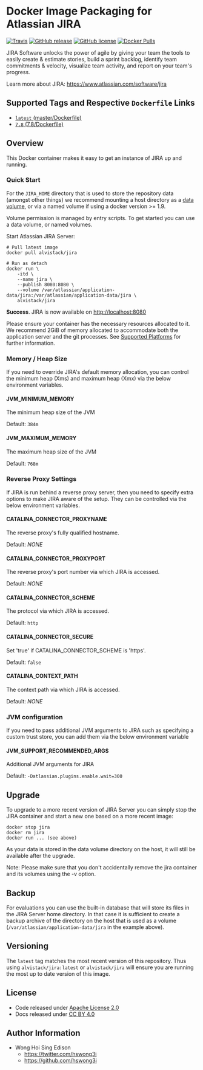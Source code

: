 Docker Image Packaging for Atlassian JIRA
=========================================

[![Travis](https://img.shields.io/travis/alvistack/docker-jira.svg)](https://travis-ci.org/alvistack/docker-jira)
[![GitHub release](https://img.shields.io/github/release/alvistack/docker-jira.svg)](https://github.com/alvistack/docker-jira/releases)
[![GitHub license](https://img.shields.io/github/license/alvistack/docker-jira.svg)](https://github.com/alvistack/docker-jira/blob/master/LICENSE)
[![Docker Pulls](https://img.shields.io/docker/pulls/alvistack/jira.svg)](https://hub.docker.com/r/alvistack/jira/)

JIRA Software unlocks the power of agile by giving your team the tools to easily create & estimate stories, build a sprint backlog, identify team commitments & velocity, visualize team activity, and report on your team's progress.

Learn more about JIRA: <https://www.atlassian.com/software/jira>

Supported Tags and Respective `Dockerfile` Links
------------------------------------------------

-   [`latest` (master/Dockerfile)](https://github.com/alvistack/docker-jira/blob/master/Dockerfile)
-   [`7.8` (7.8/Dockerfile)](https://github.com/alvistack/docker-jira/blob/7.8/Dockerfile)

Overview
--------

This Docker container makes it easy to get an instance of JIRA up and running.

### Quick Start

For the `JIRA_HOME` directory that is used to store the repository data (amongst other things) we recommend mounting a host directory as a [data volume](https://docs.docker.com/engine/tutorials/dockervolumes/#/data-volumes), or via a named volume if using a docker version &gt;= 1.9.

Volume permission is managed by entry scripts. To get started you can use a data volume, or named volumes.

Start Atlassian JIRA Server:

    # Pull latest image
    docker pull alvistack/jira

    # Run as detach
    docker run \
        -itd \
        --name jira \
        --publish 8080:8080 \
        --volume /var/atlassian/application-data/jira:/var/atlassian/application-data/jira \
        alvistack/jira

**Success**. JIRA is now available on <http://localhost:8080>

Please ensure your container has the necessary resources allocated to it. We recommend 2GiB of memory allocated to accommodate both the application server and the git processes. See [Supported Platforms](https://confluence.atlassian.com/display/JIRA/Supported+Platforms) for further information.

### Memory / Heap Size

If you need to override JIRA's default memory allocation, you can control the minimum heap (Xms) and maximum heap (Xmx) via the below environment variables.

#### JVM\_MINIMUM\_MEMORY

The minimum heap size of the JVM

Default: `384m`

#### JVM\_MAXIMUM\_MEMORY

The maximum heap size of the JVM

Default: `768m`

### Reverse Proxy Settings

If JIRA is run behind a reverse proxy server, then you need to specify extra options to make JIRA aware of the setup. They can be controlled via the below environment variables.

#### CATALINA\_CONNECTOR\_PROXYNAME

The reverse proxy's fully qualified hostname.

Default: *NONE*

#### CATALINA\_CONNECTOR\_PROXYPORT

The reverse proxy's port number via which JIRA is accessed.

Default: *NONE*

#### CATALINA\_CONNECTOR\_SCHEME

The protocol via which JIRA is accessed.

Default: `http`

#### CATALINA\_CONNECTOR\_SECURE

Set 'true' if CATALINA\_CONNECTOR\_SCHEME is 'https'.

Default: `false`

#### CATALINA\_CONTEXT\_PATH

The context path via which JIRA is accessed.

Default: *NONE*

### JVM configuration

If you need to pass additional JVM arguments to JIRA such as specifying a custom trust store, you can add them via the below environment variable

#### JVM\_SUPPORT\_RECOMMENDED\_ARGS

Additional JVM arguments for JIRA

Default: `-Datlassian.plugins.enable.wait=300`

Upgrade
-------

To upgrade to a more recent version of JIRA Server you can simply stop the JIRA
container and start a new one based on a more recent image:

    docker stop jira
    docker rm jira
    docker run ... (see above)

As your data is stored in the data volume directory on the host, it will still
be available after the upgrade.

Note: Please make sure that you don't accidentally remove the jira container and its volumes using the -v option.

Backup
------

For evaluations you can use the built-in database that will store its files in the JIRA Server home directory. In that case it is sufficient to create a backup archive of the directory on the host that is used as a volume (`/var/atlassian/application-data/jira` in the example above).

Versioning
----------

The `latest` tag matches the most recent version of this repository. Thus using `alvistack/jira:latest` or `alvistack/jira` will ensure you are running the most up to date version of this image.

License
-------

-   Code released under [Apache License 2.0](LICENSE)
-   Docs released under [CC BY 4.0](http://creativecommons.org/licenses/by/4.0/)

Author Information
------------------

-   Wong Hoi Sing Edison
    -   <https://twitter.com/hswong3i>
    -   <https://github.com/hswong3i>

